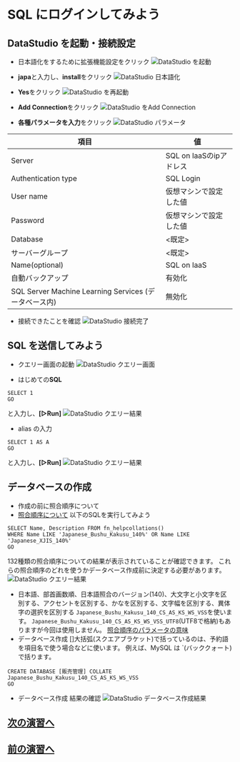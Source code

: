 # SQL にログインしてみよう

## DataStudio を起動・接続設定

- 日本語化をするために拡張機能設定をクリック
![DataStudio を起動](images/datastudio-start-view.png "DataStudio を起動")

-  **japa**と入力し、**install**をクリック
![DataStudio 日本語化](images/datastudio-start-extend-japanese.png "DataStudio 日本語化")

-  **Yes**をクリック
![DataStudio を再起動](images/datastudio-start-extend-japanese-restart.png "DataStudio を再起動")

-  **Add Connection**をクリック
![DataStudio をAdd Connection](images/datastudio-connection-start.png "DataStudio をAdd Connection")

-  **各種パラメータを入力**をクリック
![DataStudio パラメータ](images/datastudio-connection-param-input.png "DataStudio パラメータ")

|項目|値|
|----|----|
|Server|SQL on IaaSのipアドレス|
|Authentication type|SQL Login|
|User name|仮想マシンで設定した値|
|Password|仮想マシンで設定した値|
|Database|<既定>|
|サーバーグループ|<既定>|
|Name(optional)|SQL on IaaS|
|自動バックアップ|有効化|
|SQL Server Machine Learning Services (データベース内)|無効化|


- 接続できたことを確認
![DataStudio 接続完了](images/datastudio-connection-complete.png "DataStudio 接続完了")

## SQL を送信してみよう
- クエリー画面の起動
![DataStudio クエリー画面](images/datastudio-new-query.png "DataStudio クエリー画面")

- はじめての**SQL**

```
SELECT 1
GO
```
と入力し、**[▷Run]**
![DataStudio クエリー結果](images/datastudio-new-query-result.png "DataStudio クエリー結果")

- alias の入力
```
SELECT 1 AS A
GO
```
と入力し、**[▷Run]**
![DataStudio クエリー結果](images/datastudio-new-query-result-a.png "DataStudio クエリー結果")


## データベースの作成

- 作成の前に照合順序について
- [照合順序について][2]
以下のSQLを実行してみよう
```
SELECT Name, Description FROM fn_helpcollations()  
WHERE Name LIKE 'Japanese_Bushu_Kakusu_140%' OR Name LIKE 'Japanese_XJIS_140%'
GO
```
132種類の照合順序についての結果が表示されていることが確認できます。
これらの照合順序のどれを使うかデータベース作成前に決定する必要があります。
![DataStudio クエリー結果](images/datastudio-collate-result.png "DataStudio クエリー結果")

- 日本語、部首画数順、日本語照合のバージョン(140)、大文字と小文字を区別する、アクセントを区別する、かなを区別する、文字幅を区別する、異体字の選択を区別する
```Japanese_Bushu_Kakusu_140_CS_AS_KS_WS_VSS```を使います。
```Japanese_Bushu_Kakusu_140_CS_AS_KS_WS_VSS_UTF8```(UTF8で格納)もありますが今回は使用しません。
[照合順序のパラメータの意味][3]
- データベース作成
[]大括弧(スクエアブラケット)で括っているのは、予約語を項目名で使う場合などに使います。
例えば、MySQL は `(バッククォート)で括ります。
```
CREATE DATABASE [販売管理] COLLATE Japanese_Bushu_Kakusu_140_CS_AS_KS_WS_VSS
GO
```
- データベース作成 結果の確認
![DataStudio データベース作成結果](images/datastudio-create-database.png "DataStudio データベース作成結果")


## [次の演習へ][4]
## [前の演習へ][1]


[1]:sqlcreate-hands-on.markdown
[2]:https://docs.microsoft.com/ja-jp/sql/relational-databases/collations/collation-and-unicode-support?view=sql-server-ver15
[3]:https://memo.itsysgroup.com/?p=1169
[4]:sql-try-create-table.markdown